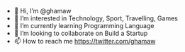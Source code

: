 - 👋 Hi, I’m @ghamaw
- 👀 I’m interested in Technology, Sport, Travelling, Games
- 🌱 I’m currently learning Programming Language
- 💞️ I’m looking to collaborate on Build a Startup
- 📫 How to reach me https://twitter.com/ghamaw

<!---
ghamaw/ghamaw is a ✨ special ✨ repository because its `README.md` (this file) appears on your GitHub profile.
You can click the Preview link to take a look at your changes.
--->
